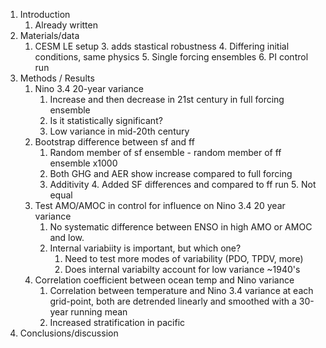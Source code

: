 1. Introduction
    1. Already written
2. Materials/data
    1. CESM LE setup
        3. adds stastical robustness
        4. Differing initial conditions, same physics
        5. Single forcing ensembles
        6. PI control run
3. Methods / Results
    1. Nino 3.4 20-year variance
        1. Increase and then decrease in 21st century in full forcing ensemble
        2. Is it statistically significant?
        3. Low variance in mid-20th century
    2. Bootstrap difference between sf and ff
        1. Random member of sf ensemble - random member of ff ensemble x1000
        2. Both GHG and AER show increase compared to full forcing
        3. Additivity
            4. Added SF differences and compared to ff run
            5. Not equal
    3. Test AMO/AMOC in control for influence on Nino 3.4 20 year variance
        1. No systematic difference between ENSO in high AMO or AMOC and low.
        2. Internal variabiity is important, but which one?
            1. Need to test more modes of variability (PDO, TPDV, more)
            2. Does internal variabilty account for low variance ~1940's
    4. Correlation coefficient between ocean temp and Nino variance
        1. Correlation between temperature and Nino 3.4 variance at each grid-point, both are detrended linearly and smoothed with a 30-year running mean
        2. Increased stratification in pacific
5. Conclusions/discussion
